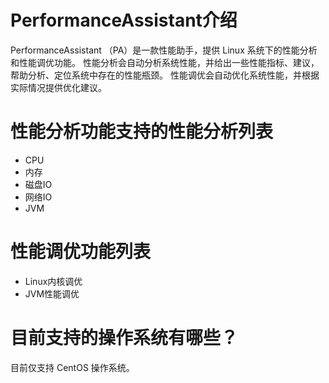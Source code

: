 # PerformanceAssistant介绍
PerformanceAssistant （PA）是一款性能助手，提供 Linux 系统下的性能分析和性能调优功能。 
性能分析会自动分析系统性能，并给出一些性能指标、建议，帮助分析、定位系统中存在的性能瓶颈。 
性能调优会自动优化系统性能，并根据实际情况提供优化建议。

# 性能分析功能支持的性能分析列表

- CPU
- 内存
- 磁盘IO
- 网络IO
- JVM

# 性能调优功能列表

- Linux内核调优
- JVM性能调优

# 目前支持的操作系统有哪些？
目前仅支持 CentOS 操作系统。